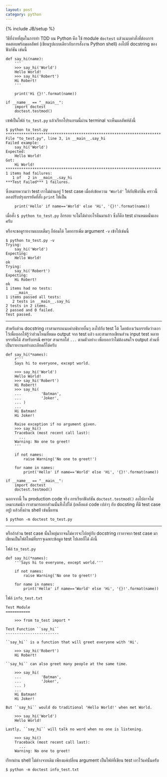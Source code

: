 ```yaml
---
layout: post
category: python
---
```

{% include JB/setup %}

วิธีที่ง่ายที่สุดในการทำ TDD บน Python คือ ใช้ module `doctest` แล้วแนบคำสั่งที่ต้องการทดสอบพร้อมผลลัพท์ (เขียนรูปแบบเดียวกับการสั่งงาน Python shell) ลงไปที่ docstring ของฟังก์ชัน เช่นนี้

    def say_hi(name):
        '''
        >>> say_hi('World')
        Hello World!
        >>> say_hi('Robert')
        Hi Robert!
        '''

        print('Hi {}!'.format(name))

    if __name__ == "__main__":
        import doctest
        doctest.testmod()

เซฟเป็นไฟล์ `to_test.py` แล้วเรียกโปรแกรมนี้ผ่าน terminal จะเห็นผลลัพท์ดังนี้

    $ python to_test.py
    **********************************************************************
    File "to_test.py", line 3, in __main__.say_hi
    Failed example:
        say_hi('World')
    Expected:
        Hello World!
    Got:
        Hi World!
    **********************************************************************
    1 items had failures:
       1 of   2 in __main__.say_hi
    ***Test Failed*** 1 failures.

ซึ่งหมายความว่า test เราไม่ผ่านอยู่ 1 test case เมื่อส่งข้อความ `'World'` ให้กับฟังก์ชั่น คราวนี้ลองปรับปรุงบรรทัดที่สั่ง `print` ให้เป็น

        print('Hello' if name=='World' else 'Hi', '{}!'.format(name))

เมื่อสั่ง `$ python to_test.py` อีกรอบ จะไม่ได้ค่าอะไรคืนมาแล้ว ซึ่งก็คือ test ผ่านหมดนั่นเองครับ

หรือจะขอดูรายงานแบบเต็มๆ ก็ย่อมได้ โดยการเพิ่ม argument `-v` เข้าไปเช่นนี้

    $ python to_test.py -v
    Trying:
        say_hi('World')
    Expecting:
        Hello World!
    ok
    Trying:
        say_hi('Robert')
    Expecting:
        Hi Robert!
    ok
    1 items had no tests:
        __main__
    1 items passed all tests:
       2 tests in __main__.say_hi
    2 tests in 2 items.
    2 passed and 0 failed.
    Test passed.

---

สำหรับส่วน docstring เราสามารถแนบคำอธิบายอื่นๆ ลงไปกับ test ได้ โดยต้องเว้นบรรทัดว่างเอาไว้เพื่อบอกให้รู้ว่าส่วนไหนที่หมด output จาก test แล้ว และสามารถเขียนส่วน input test หลายบรรทัดได้ สำหรับกรณี error สามารถใส่ `...` ตามตัวอย่าง เพื่อบอกว่าไม่ต้องสนใจ output ส่วนที่เป็นรายงานอย่างละเอียดก็ได้ครับ

    def say_hi(*names):
        r'''
        Says hi to everyone, except world.

        >>> say_hi('World')
        Hello World!
        >>> say_hi('Robert')
        Hi Robert!
        >>> say_hi(
        ...         'Batman',
        ...         'Joker',
        ... )
        ... 
        Hi Batman!
        Hi Joker!

        Raise exception if no argument given.
        >>> say_hi()
        Traceback (most recent call last):
          ...
        Warning: No one to greet!
        '''

        if not names:
            raise Warning('No one to greet!')

        for name in names:
            print('Hello' if name=='World' else 'Hi', '{}!'.format(name))

    if __name__ == "__main__":
        import doctest
        doctest.testmod()

นอกจากนี้ ใน production code จริง การเรียกฟังก์ชัน `doctest.testmod()` ลงไปอาจไม่เหมาะสมนัก เราสามารถยกส่วนนั้นทิ้งไปได้ (เหลือแต่ code เปล่าๆ กับ docsting ที่มี test case อยู่) แล้วสั่งผ่าน shell เช่นนี้แทน

    $ python -m doctest to_test.py

---

หรือถ้าส่วน test case นั้นใหญ่มากจนไม่ควรจะไปอยู่กับ docstring เราอาจยก test case มาเขียนเป็นไฟล์ใหม่ที่บรรจุเฉพาะข้อมูล test ไปเลยก็ได้ ดังนี้

ไฟล์ `to_test.py`

    def say_hi(*names):
        '''Says hi to everyone, except world.'''

        if not names:
            raise Warning('No one to greet!')

        for name in names:
            print('Hello' if name=='World' else 'Hi', '{}!'.format(name))

ไฟล์ `info_test.txt`

    Test Module
    ===========

        >>> from to_test import *

    Test Function ``say_hi``
    ------------------------

    ``say_hi`` is a function that will greet everyone with 'Hi'.

        >>> say_hi('Robert')
        Hi Robert!

    ``say_hi`` can also greet many people at the same time.

        >>> say_hi(
        ...         'Batman',
        ...         'Joker',
        ... )
        ... 
        Hi Batman!
        Hi Joker!

    But ``say_hi`` would do traditional 'Hello World!' when met World.

        >>> say_hi('World')
        Hello World!

    Lastly, ``say_hi`` will talk no word when no one is listening.

        >>> say_hi()
        Traceback (most recent call last):
          ...
        Warning: No one to greet!

เรียกผ่าน shell ไม่ต่างจากเดิม เพียงแค่เปลี่ยน argument เป็นไฟล์ที่เขียน test เอาไว้แค่นั้นครับ

    $ python -m doctest info_test.txt
